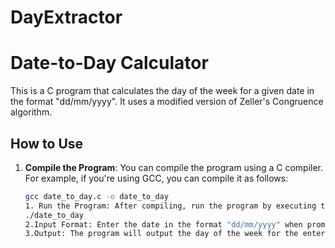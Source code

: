 # DayExtractor
# Date-to-Day Calculator

This is a C program that calculates the day of the week for a given date in the format "dd/mm/yyyy". It uses a modified version of Zeller's Congruence algorithm.

## How to Use

1. **Compile the Program**: You can compile the program using a C compiler. For example, if you're using GCC, you can compile it as follows:

   ```sh
   gcc date_to_day.c -o date_to_day
   1. Run the Program: After compiling, run the program by executing the generated binary:
   ./date_to_day
   2.Input Format: Enter the date in the format "dd/mm/yyyy" when prompted.
   3.Output: The program will output the day of the week for the entered date.






